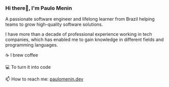 ### Hi there👋, I'm Paulo Menin

A passionate software engineer and lifelong learner from  Brazil helping teams to grow high-quality software solutions.

I have more than a decade of professional experience working in tech companies, which has enabled me to gain knowledge in different fields and programming languages.

☕ I brew coffee

💻 To turn it into code

📫 How to reach me: [paulomenin.dev](https://paulomenin.dev)

<!--
**paulomenin/paulomenin** is a ✨ _special_ ✨ repository because its `README.md` (this file) appears on your GitHub profile.

Here are some ideas to get you started:

- 🔭 I’m currently working on ...
- 🌱 I’m currently learning ...
- 👯 I’m looking to collaborate on ...
- 🤔 I’m looking for help with ...
- 💬 Ask me about ...
- 📫 How to reach me: ...
- 😄 Pronouns: ...
- ⚡ Fun fact: ...
-->
